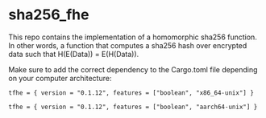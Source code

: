 # sha256_fhe

This repo contains the implementation of a homomorphic sha256 function. In other words, a function that computes a sha256 hash over encrypted data such that H(E(Data)) = E(H(Data)).

Make sure to add the correct dependency to the Cargo.toml file depending on your computer architecture:
```
tfhe = { version = "0.1.12", features = ["boolean", "x86_64-unix"] }
```
```
tfhe = { version = "0.1.12", features = ["boolean", "aarch64-unix"] }
```
